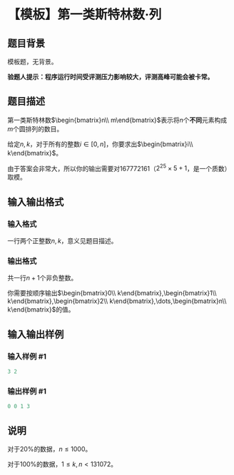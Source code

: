 # 【模板】第一类斯特林数·列

## 题目背景

模板题，无背景。

**验题人提示：程序运行时间受评测压力影响较大，评测高峰可能会被卡常。**

## 题目描述

第一类斯特林数$\begin{bmatrix}n\\ m\end{bmatrix}$表示将$n$个**不同**元素构成$m$个圆排列的数目。

给定$n,k$，对于所有的整数$i\in[0,n]$，你要求出$\begin{bmatrix}i\\ k\end{bmatrix}$。

由于答案会非常大，所以你的输出需要对$167772161$（$2^{25}\times 5+1$，是一个质数）取模。

## 输入输出格式

### 输入格式

一行两个正整数$n,k$，意义见题目描述。

### 输出格式

共一行$n+1$个非负整数。

你需要按顺序输出$\begin{bmatrix}0\\ k\end{bmatrix},\begin{bmatrix}1\\ k\end{bmatrix},\begin{bmatrix}2\\ k\end{bmatrix},\dots,\begin{bmatrix}n\\ k\end{bmatrix}$的值。

## 输入输出样例

### 输入样例 #1

```cpp
3 2

```
### 输出样例 #1

```cpp
0 0 1 3

```
## 说明

对于$20\%$的数据，$n\leqslant 1000$。

对于$100\%$的数据，$1\leqslant k,n< 131072$。

